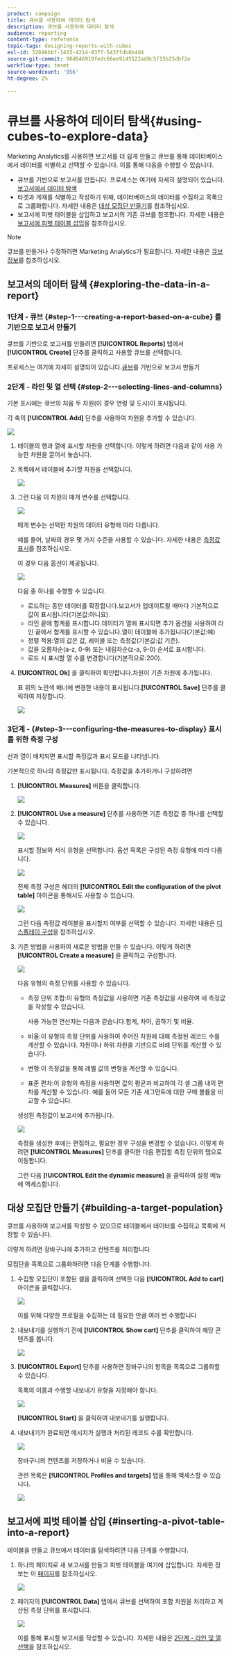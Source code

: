 ```yaml
---
product: campaign
title: 큐브를 사용하여 데이터 탐색
description: 큐브를 사용하여 데이터 탐색
audience: reporting
content-type: reference
topic-tags: designing-reports-with-cubes
exl-id: 32696bbf-1415-4214-837f-5437fdb8b4d4
source-git-commit: 98d646919fedc66ee9145522ad0c5f15b25dbf2e
workflow-type: tm+mt
source-wordcount: '956'
ht-degree: 2%

---
```


# 큐브를 사용하여 데이터 탐색{#using-cubes-to-explore-data}

Marketing Analytics를 사용하면 보고서를 더 쉽게 만들고 큐브를 통해 데이터베이스에서 데이터를 식별하고 선택할 수 있습니다. 이를 통해 다음을 수행할 수 있습니다.

* 큐브를 기반으로 보고서를 만듭니다. 프로세스는 여기에 자세히 설명되어 있습니다.[보고서에서 데이터 탐색](#exploring-the-data-in-a-report)
* 타겟과 게재를 식별하고 작성하기 위해, 데이터베이스의 데이터를 수집하고 목록으로 그룹화합니다. 자세한 내용은 [대상 모집단 만들기](#building-a-target-population)를 참조하십시오.
* 보고서에 피벗 테이블을 삽입하고 보고서의 기존 큐브를 참조합니다. 자세한 내용은 [보고서에 피벗 테이블 삽입](#inserting-a-pivot-table-into-a-report)을 참조하십시오.

>[!NOTE]
>
>큐브를 만들거나 수정하려면 Marketing Analytics가 필요합니다. 자세한 내용은 [큐브 정보](../../reporting/using/about-cubes.md)를 참조하십시오.

## 보고서의 데이터 탐색 {#exploring-the-data-in-a-report}

### 1단계 - 큐브 {#step-1---creating-a-report-based-on-a-cube} 를 기반으로 보고서 만들기

큐브를 기반으로 보고서를 만들려면 **[!UICONTROL Reports]** 탭에서 **[!UICONTROL Create]** 단추를 클릭하고 사용할 큐브를 선택합니다.

프로세스는 여기에 자세히 설명되어 있습니다.[큐브](../../reporting/using/creating-indicators.md#creating-a-report-based-on-a-cube)를 기반으로 보고서 만들기

### 2단계 - 라인 및 열 선택 {#step-2---selecting-lines-and-columns}

기본 표시에는 큐브의 처음 두 차원(이 경우 연령 및 도시)이 표시됩니다.

각 축의 **[!UICONTROL Add]** 단추를 사용하여 차원을 추가할 수 있습니다.

![](assets/s_advuser_cube_in_report_03.png)

1. 테이블의 행과 열에 표시할 차원을 선택합니다. 이렇게 하려면 다음과 같이 사용 가능한 차원을 끌어서 놓습니다.
1. 목록에서 테이블에 추가할 차원을 선택합니다.

   ![](assets/s_advuser_cube_in_report_04.png)

1. 그런 다음 이 차원의 매개 변수를 선택합니다.

   ![](assets/s_advuser_cube_in_report_04b.png)

   매개 변수는 선택한 차원의 데이터 유형에 따라 다릅니다.

   예를 들어, 날짜의 경우 몇 가지 수준을 사용할 수 있습니다. 자세한 내용은 [측정값 표시](../../reporting/using/concepts-and-methodology.md#displaying-measures)를 참조하십시오.

   이 경우 다음 옵션이 제공됩니다.

   ![](assets/s_advuser_cube_in_report_config2.png)

   다음 중 하나를 수행할 수 있습니다.

   * 로드하는 동안 데이터를 확장합니다.보고서가 업데이트될 때마다 기본적으로 값이 표시됩니다(기본값:아니요).
   * 라인 끝에 합계를 표시합니다.데이터가 열에 표시되면 추가 옵션을 사용하여 라인 끝에서 합계를 표시할 수 있습니다.열이 테이블에 추가됩니다(기본값:예)
   * 정렬 적용:열의 값은 값, 레이블 또는 측정값(기본값:값 기준).
   * 값을 오름차순(a-z, 0-9) 또는 내림차순(z-a, 9-0) 순서로 표시합니다.
   * 로드 시 표시할 열 수를 변경합니다(기본적으로:200).

1. **[!UICONTROL Ok]** 을 클릭하여 확인합니다.차원이 기존 차원에 추가됩니다.

   표 위의 노란색 배너에 변경한 내용이 표시됩니다.**[!UICONTROL Save]** 단추를 클릭하여 저장합니다.

   ![](assets/s_advuser_cube_in_report_04c.png)

### 3단계 - {#step-3---configuring-the-measures-to-display} 표시를 위한 측정 구성

선과 열이 배치되면 표시할 측정값과 표시 모드를 나타냅니다.

기본적으로 하나의 측정값만 표시됩니다. 측정값을 추가하거나 구성하려면

1. **[!UICONTROL Measures]** 버튼을 클릭합니다.

   ![](assets/s_advuser_cube_in_report_05.png)

1. **[!UICONTROL Use a measure]** 단추를 사용하면 기존 측정값 중 하나를 선택할 수 있습니다.

   ![](assets/s_advuser_cube_in_report_08.png)

   표시할 정보와 서식 유형을 선택합니다. 옵션 목록은 구성된 측정 유형에 따라 다릅니다.

   ![](assets/s_advuser_cube_in_report_09.png)

   전체 측정 구성은 헤더의 **[!UICONTROL Edit the configuration of the pivot table]** 아이콘을 통해서도 사용할 수 있습니다.

   ![](assets/s_advuser_cube_in_report_config_02.png)

   그런 다음 측정값 레이블을 표시할지 여부를 선택할 수 있습니다. 자세한 내용은 [디스플레이 구성](../../reporting/using/concepts-and-methodology.md#configuring-the-display)을 참조하십시오.

1. 기존 방법을 사용하여 새로운 방법을 만들 수 있습니다. 이렇게 하려면 **[!UICONTROL Create a measure]** 을 클릭하고 구성합니다.

   ![](assets/s_advuser_cube_in_report_config_02a.png)

   다음 유형의 측정 단위를 사용할 수 있습니다.

   * 측정 단위 조합:이 유형의 측정값을 사용하면 기존 측정값을 사용하여 새 측정값을 작성할 수 있습니다.

      사용 가능한 연산자는 다음과 같습니다.합계, 차이, 곱하기 및 비율.

   * 비율:이 유형의 측정 단위를 사용하여 주어진 차원에 대해 측정된 레코드 수를 계산할 수 있습니다. 차원이나 하위 차원을 기반으로 비례 단위를 계산할 수 있습니다.
   * 변형:이 측정값을 통해 레벨 값의 변형을 계산할 수 있습니다.
   * 표준 편차:이 유형의 측정을 사용하면 값의 평균과 비교하여 각 셀 그룹 내의 편차를 계산할 수 있습니다. 예를 들어 모든 기존 세그먼트에 대한 구매 볼륨을 비교할 수 있습니다.

   생성된 측정값이 보고서에 추가됩니다.

   ![](assets/s_advuser_cube_in_report_config_02b.png)

   측정을 생성한 후에는 편집하고, 필요한 경우 구성을 변경할 수 있습니다. 이렇게 하려면 **[!UICONTROL Measures]** 단추를 클릭한 다음 편집할 측정 단위의 탭으로 이동합니다.

   그런 다음 **[!UICONTROL Edit the dynamic measure]** 을 클릭하여 설정 메뉴에 액세스합니다.

## 대상 모집단 만들기 {#building-a-target-population}

큐브를 사용하여 보고서를 작성할 수 있으므로 테이블에서 데이터를 수집하고 목록에 저장할 수 있습니다.

이렇게 하려면 장바구니에 추가하고 컨텐츠를 처리합니다.

모집단을 목록으로 그룹화하려면 다음 단계를 수행합니다.

1. 수집할 모집단이 포함된 셀을 클릭하여 선택한 다음 **[!UICONTROL Add to cart]** 아이콘을 클릭합니다.

   ![](assets/s_advuser_cube_in_report_config_02c.png)

   이를 위해 다양한 프로필을 수집하는 데 필요한 만큼 여러 번 수행합니다

1. 내보내기를 실행하기 전에 **[!UICONTROL Show cart]** 단추를 클릭하여 해당 콘텐츠를 봅니다.

   ![](assets/s_advuser_cube_in_report_config_02d.png)

1. **[!UICONTROL Export]** 단추를 사용하면 장바구니의 항목을 목록으로 그룹화할 수 있습니다.

   목록의 이름과 수행할 내보내기 유형을 지정해야 합니다.

   ![](assets/s-advuser_cube_in_report_config_02e.png)

   **[!UICONTROL Start]** 을 클릭하여 내보내기를 실행합니다.

1. 내보내기가 완료되면 메시지가 실행과 처리된 레코드 수를 확인합니다.

   ![](assets/s_advuser_cube_in_report_config_02f.png)

   장바구니의 컨텐츠를 저장하거나 비울 수 있습니다.

   관련 목록은 **[!UICONTROL Profiles and targets]** 탭을 통해 액세스할 수 있습니다.

   ![](assets/s_advuser_cube_in_report_config_02g.png)

## 보고서에 피벗 테이블 삽입 {#inserting-a-pivot-table-into-a-report}

테이블을 만들고 큐브에서 데이터를 탐색하려면 다음 단계를 수행합니다.

1. 하나의 페이지로 새 보고서를 만들고 피벗 테이블을 여기에 삽입합니다. 자세한 정보는 이 [페이지](../../reporting/using/creating-a-table.md#creating-a-breakdown-or-pivot-table)를 참조하십시오.

   ![](assets/s_advuser_cube_in_report_01.png)

1. 페이지의 **[!UICONTROL Data]** 탭에서 큐브를 선택하여 포함 차원을 처리하고 계산된 측정 단위를 표시합니다.

   ![](assets/s_advuser_cube_in_report_02.png)

   이를 통해 표시할 보고서를 작성할 수 있습니다. 자세한 내용은 [2단계 - 라인 및 열 선택](#step-2---selecting-lines-and-columns)을 참조하십시오.
